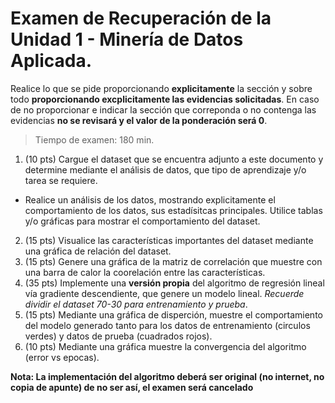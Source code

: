 # Examen de Recuperación de la Unidad 1 - Minería de Datos Aplicada.

Realice lo que se pide proporcionando **explicitamente** la sección y sobre todo **proporcionando excplicitamente las evidencias solicitadas**. En caso de no proporcionar e indicar la sección que correponda o no contenga las evidencias **no se revisará y el valor de la ponderación será 0**.

> Tiempo de examen: 180 min.

1. (10 pts) Cargue el dataset que se encuentra adjunto a este documento y determine mediante el análisis de datos, que tipo de aprendizaje y/o tarea se requiere.
  * Realice un análisis de los datos, mostrando explicitamente el comportamiento de los datos, sus estadísitcas principales. Utilice tablas y/o gráficas para mostrar el comportamiento del dataset.
2. (15 pts) Visualice las características importantes del dataset mediante una gráfica de relación del dataset.
3. (15 pts) Genere una gráfica de la matriz de correlación que muestre con una barra de calor la coorelación entre las características.
4. (35 pts) Implemente una **versión propia** del algoritmo de regresión lineal vía gradiente descendiente, que genere un modelo lineal. *Recuerde dividir el dataset 70-30 para entrenamiento y prueba*.
5. (15 pts) Mediante una gráfica de disperción, muestre el comportamiento del modelo generado tanto para los datos de entrenamiento (circulos verdes) y datos de prueba (cuadrados rojos).
6. (10 pts) Mediante una gráfica muestre la convergencia del algoritmo (error vs epocas).

**Nota: La implementación del algoritmo deberá ser original (no internet, no copia de apunte) de no ser así, el examen será cancelado**
